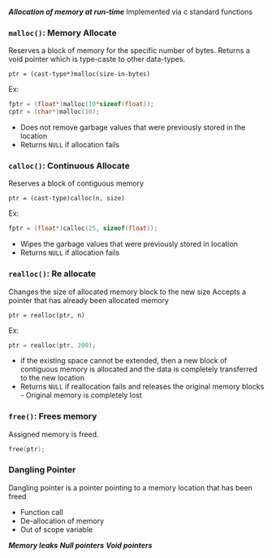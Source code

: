 ***Allocation of memory at run-time***
Implemented via c standard functions

### `malloc()`: Memory Allocate
Reserves a block of memory for the specific number of bytes.
Returns a void pointer which is type-caste to other data-types.
```
ptr = (cast-type*)malloc(size-in-bytes)
```
Ex:
```c
fptr = (float*)malloc(10*sizeof(float));
cptr = (char*)malloc(10);
```
- Does not remove garbage values that were previously stored in the location
- Returns `NULL` if allocation fails

### `calloc()`: Continuous Allocate
Reserves a block of contiguous memory
```
ptr = (cast-type)calloc(n, size)
```
Ex:
```c
fptr = (float*)calloc(25, sizeof(float));
```
- Wipes the garbage values that were previously stored in location
- Returns `NULL` if allocation fails

### `realloc()`: Re allocate
Changes the size of allocated memory block to the new size
Accepts a pointer that has already been allocated memory
```
ptr = realloc(ptr, n)
```
Ex:
```c
ptr = realloc(ptr, 200);
```
- if the existing space cannot be extended, then a new block of contiguous memory is allocated and the data is completely transferred to the new location
- Returns `NULL` if reallocation fails and releases the original memory blocks - Original memory is completely lost

### `free()`: Frees memory
Assigned memory is freed.
```c
free(ptr);
```

### Dangling Pointer
Dangling pointer is a pointer pointing to a memory location that has been freed
- Function call
- De-allocation of memory
- Out of scope variable

***Memory leaks***
***Null pointers***
***Void pointers***
